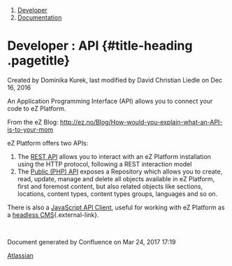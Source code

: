 1.  <span>[Developer](index.html)</span>
2.  <span>[Documentation](Documentation_31429504.html)</span>

<span id="title-text"> Developer : API </span> {#title-heading .pagetitle}
==============================================

Created by <span class="author"> Dominika Kurek</span>, last modified by
<span class="editor"> David Christian Liedle</span> on Dec 16, 2016

An Application Programming Interface (API) allows you to connect your
code to eZ Platform.

From the eZ
Blog: <http://ez.no/Blog/How-would-you-explain-what-an-API-is-to-your-mom>

eZ Platform offers two APIs:

1.  The [REST API](https://doc.ez.no/display/DEVELOPER/REST+API+Guide)
    allows you to interact with an eZ Platform installation using the
    HTTP protocol, following a <span class="external-link">REST</span>
    interaction model
2.  The [Public (PHP)
    API](https://doc.ez.no/display/DEVELOPER/Public+API+Guide) exposes
    a Repository which allows you to create, read, update, manage and
    delete all objects available in eZ Platform, first and foremost
    content, but also related objects like sections, locations, content
    types, content types groups, languages and so on.

There is also a [JavaScript API Client](JS-Client_31429579.html), useful
for working with eZ Platform as a [headless
CMS](http://ez.no/Blog/Content-as-a-Service-CaaS-Decoupled-CMS-and-Headless-CMS-101){.external-link}.

 

Document generated by Confluence on Mar 24, 2017 17:19

[Atlassian](http://www.atlassian.com/)


